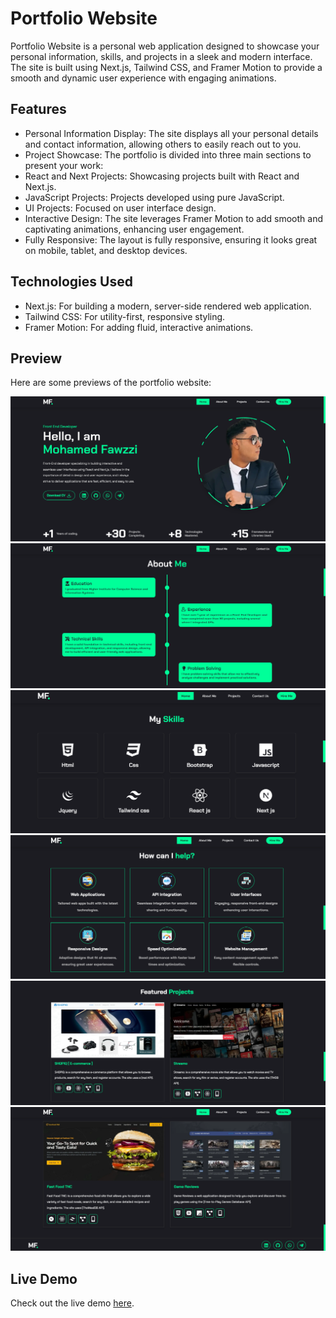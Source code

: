 # Portfolio Website

Portfolio Website is a personal web application designed to showcase your personal information, skills, and projects in a sleek and modern interface. The site is built using Next.js, Tailwind CSS, and Framer Motion to provide a smooth and dynamic user experience with engaging animations.

## Features

- Personal Information Display: The site displays all your personal details and contact information, allowing others to easily reach out to you.
- Project Showcase: The portfolio is divided into three main sections to present your work:
- React and Next Projects: Showcasing projects built with React and Next.js.
- JavaScript Projects: Projects developed using pure JavaScript.
- UI Projects: Focused on user interface design.
- Interactive Design: The site leverages Framer Motion to add smooth and captivating animations, enhancing user engagement.
- Fully Responsive: The layout is fully responsive, ensuring it looks great on mobile, tablet, and desktop devices.

## Technologies Used

- Next.js: For building a modern, server-side rendered web application.
- Tailwind CSS: For utility-first, responsive styling.
- Framer Motion: For adding fluid, interactive animations.

## Preview

Here are some previews of the portfolio website:

![Preview Image](/preview/preview.png)
![Preview Image 1](/preview/preview1.png)
![Preview Image 2](/preview/preview2.png)
![Preview Image 3](/preview/preview3.png)
![Preview Image 4](/preview/preview4.png)
![Preview Image 5](/preview/preview5.png)

## Live Demo

Check out the live demo [here](https://your-portfolio-demo-link.com).
